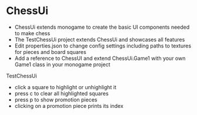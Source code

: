 # ChessUi

* ChessUi extends monogame to create the basic UI components needed to make chess
* The TestChessUi project extends ChessUi and showcases all features
* Edit properties.json to change config settings including paths to textures for pieces and board squares
* Add a reference to ChessUI and extend ChessUi.Game1 with your own Game1 class in your monogame project

TestChessUi
* click a square to highlight or unhighlight it
* press c to clear all highlighted squares
* press p to show promotion pieces
* clicking on a promotion piece prints its index
